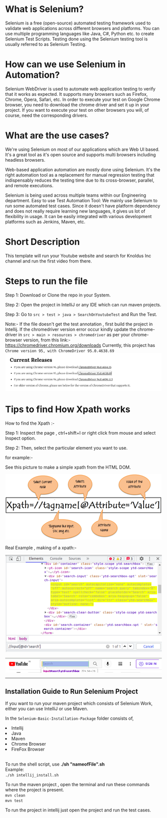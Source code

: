 # What is Selenium?

Selenium is a free (open-source) automated testing framework used to validate web applications across different browsers
and platforms. You can use multiple programming languages like Java, C#, Python etc. to create Selenium Test Scripts.
Testing done using the Selenium testing tool is usually referred to as Selenium Testing.


# How can we use Selenium in Automation?

Selenium WebDriver is used to automate web application testing to verify that it works as expected. It supports many
browsers such as Firefox, Chrome, Opera, Safari, etc. In order to execute your test on Google Chrome browser, you need
to download the chrome driver and set it up in your project. If you want to execute your test on other browsers you
will, of course, need the corresponding drivers.


# What are the use cases?

We're using Selenium on most of our applications which are Web UI based. It's a great tool as it's open source and
supports multi browsers including headless browsers.

Web-based application automation are mostly done using Selenium. It's the right automation tool as a replacement for
manual regression testing that indispensably reduces the testing time due to its cross-browser, parallel, and remote
executions.

Selenium is being used across multiple teams within our Engineering department. Easy to use Test Automation Tool:
We mainly use Selenium to run some automated test cases. Since it doesn't have platform dependency and does not really
require learning new languages, it gives us lot of flexibility in usage. It can be easily integrated with various
development platforms such as Jenkins, Maven, etc.

# Short Description
This template will run your Youtube website and search for Knoldus Inc channel and run the first video from there.

# Steps to run the file
Step 1: Download or Clone the repo in your System.

Step 2: Open the project in IntelliJ or any IDE which can run maven projects.

Step 3: Go to `src > test > java > SearchOnYoutubeTest` and Run the Test. 

Note:-
If the file doesn't get the test annotation , first build the project in Intellij.
If the chromedriver version error occur kindly update the chrome-driver in `src > main > resources > chromedriver`
as per your chrome-browser version, from this link:- https://chromedriver.chromium.org/downloads 
Currently, this project has `Chrome version 95, with ChromeDriver 95.0.4638.69`
![chromeversion.png](assests/chromeversion.png)



# Tips to find How Xpath works

How to find the Xpath :-

Step 1: Inspect the page , ctrl+shift+I or right click from mouse and select Inspect option.

Step 2: Then, select the particular element you want to use.

for example:-

See this picture to make a simple xpath from the HTML DOM.

![img.png](assests/img.png)

Real Example , making of a xpath:-


![Temp 1.1.png](assests/Temp%201.1.png)

![Temp 1.2.png](assests/Temp%201.2.png)

---
## Installation Guide to Run Selenium Project

If you want to run your maven project which consists of Selenium Work, either you can use IntelliJ or use Maven.

In the `Selenium-Basic-Installation-Package` folder consists of,

<li>Intellij</li>

<li>Java</li>

<li>Maven</li>

<li>Chrome Browser</li>

<li>FireFox Browser</li><br>

To run the shell script, use **./sh "nameofFile".sh**<br>
Example:<br>
`./sh intellij_install.sh`<br>

To run the maven project , open the terminal and run these commands where the project is present.<br>
`mvn clean`<br>
`mvn test`<br>

To run the project in intellij just open the project and run the test cases.
